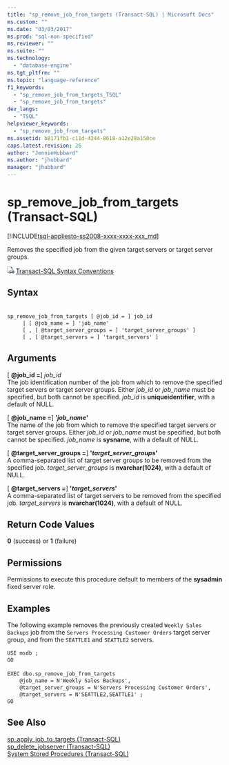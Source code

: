 ```yaml
---
title: "sp_remove_job_from_targets (Transact-SQL) | Microsoft Docs"
ms.custom: ""
ms.date: "03/03/2017"
ms.prod: "sql-non-specified"
ms.reviewer: ""
ms.suite: ""
ms.technology: 
  - "database-engine"
ms.tgt_pltfrm: ""
ms.topic: "language-reference"
f1_keywords: 
  - "sp_remove_job_from_targets_TSQL"
  - "sp_remove_job_from_targets"
dev_langs: 
  - "TSQL"
helpviewer_keywords: 
  - "sp_remove_job_from_targets"
ms.assetid: b8171fb1-c11d-4244-8618-a12e28a150ce
caps.latest.revision: 26
author: "JennieHubbard"
ms.author: "jhubbard"
manager: "jhubbard"
---
```

# sp_remove_job_from_targets (Transact-SQL)
[!INCLUDE[tsql-appliesto-ss2008-xxxx-xxxx-xxx_md](../../includes/tsql-appliesto-ss2008-xxxx-xxxx-xxx-md.md)]

  Removes the specified job from the given target servers or target server groups.  
  
 ![Topic link icon](../../database-engine/configure-windows/media/topic-link.gif "Topic link icon") [Transact-SQL Syntax Conventions](../../t-sql/language-elements/transact-sql-syntax-conventions-transact-sql.md)  
  
## Syntax  
  
```  
  
sp_remove_job_from_targets [ @job_id = ] job_id   
     | [ @job_name = ] 'job_name'   
     [ , [ @target_server_groups = ] 'target_server_groups' ]   
     [ , [ @target_servers = ] 'target_servers' ]  
```  
  
## Arguments  
 [ **@job_id =**] *job_id*  
 The job identification number of the job from which to remove the specified target servers or target server groups. Either *job_id* or *job_name* must be specified, but both cannot be specified. *job_id* is **uniqueidentifier**, with a default of NULL.  
  
 [ **@job_name =**] **'***job_name***'**  
 The name of the job from which to remove the specified target servers or target server groups. Either *job_id* or *job_name* must be specified, but both cannot be specified. *job_name* is **sysname**, with a default of NULL.  
  
 [ **@target_server_groups =**] **'***target_server_groups***'**  
 A comma-separated list of target server groups to be removed from the specified job. *target_server_groups* is **nvarchar(1024)**, with a default of NULL.  
  
 [ **@target_servers =**] **'***target_servers***'**  
 A comma-separated list of target servers to be removed from the specified job. *target_servers* is **nvarchar(1024)**, with a default of NULL.  
  
## Return Code Values  
 **0** (success) or **1** (failure)  
  
## Permissions  
 Permissions to execute this procedure default to members of the **sysadmin** fixed server role.  
  
## Examples  
 The following example removes the previously created `Weekly Sales Backups` job from the `Servers Processing Customer Orders` target server group, and from the `SEATTLE1` and `SEATTLE2` servers.  
  
```  
USE msdb ;  
GO  
  
EXEC dbo.sp_remove_job_from_targets  
    @job_name = N'Weekly Sales Backups',  
    @target_server_groups = N'Servers Processing Customer Orders',   
    @target_servers = N'SEATTLE2,SEATTLE1' ;  
GO  
```  
  
## See Also  
 [sp_apply_job_to_targets &#40;Transact-SQL&#41;](../../relational-databases/system-stored-procedures/sp-apply-job-to-targets-transact-sql.md)   
 [sp_delete_jobserver &#40;Transact-SQL&#41;](../../relational-databases/system-stored-procedures/sp-delete-jobserver-transact-sql.md)   
 [System Stored Procedures &#40;Transact-SQL&#41;](../../relational-databases/system-stored-procedures/system-stored-procedures-transact-sql.md)  
  
  